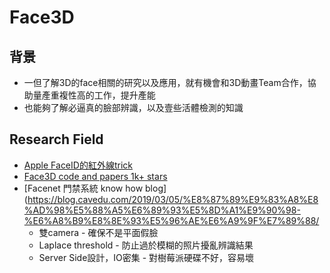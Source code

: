# Face3D
## 背景
* 一但了解3D的face相關的研究以及應用，就有機會和3D動畫Team合作，協助量產重複性高的工作，提升產能
* 也能夠了解必逼真的臉部辨識，以及壹些活體檢測的知識
## Research Field
* [Apple FaceID的紅外線trick](https://pttnews.cc/32c4b26e80?fbclid=IwAR25EBWsRuwjuO3pdzx-0FdDKSbgUiJcP9T33ZoVZChcQofc-zvcf_g5NEg)
* [Face3D code and papers 1k+ stars](https://github.com/YadiraF/face3d)
* [Facenet 門禁系統 know how blog](https://blog.cavedu.com/2019/03/05/%E8%87%89%E9%83%A8%E8%AD%98%E5%88%A5%E6%89%93%E5%8D%A1%E9%90%98-%E6%A8%B9%E8%8E%93%E5%96%AE%E6%A9%9F%E7%89%88/
  * 雙camera - 確保不是平面假臉
  * Laplace threshold - 防止過於模糊的照片擾亂辨識結果
  * Server Side設計，IO密集 - 對樹莓派硬碟不好，容易壞